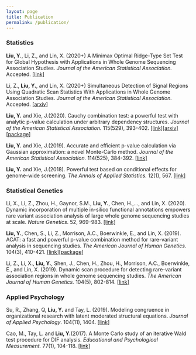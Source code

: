 ```yaml
---
layout: page
title: Publication
permalink: /publication/
---
```


### Statistics

**Liu, Y.**, Li, Z., and Lin, X. (2020+) A Minimax Optimal Ridge-Type Set Test for Global Hypothesis with Applications in Whole Genome Sequencing Association Studies. *Journal of the American Statistical Association.* Accepted. [[link]](https://amstat.tandfonline.com/doi/full/10.1080/01621459.2020.1831926)

Li, Z., **Liu, Y.**, and Lin, X. (2020+) Simultaneous Detection of Signal Regions Using Quadratic Scan Statistics With Applications in Whole Genome Association Studies. *Journal of the American Statistical Association.* Accepted. [[arxiv]](https://arxiv.org/abs/1710.05021)

**Liu, Y.** and Xie, J.(2020). Cauchy combination test: a powerful test with analytic p-value calculation under arbitrary dependency structures. *Journal of the American Statistical Association.* 115(529), 393-402. [[link]](https://amstat.tandfonline.com/doi/abs/10.1080/01621459.2018.1554485)[[arxiv]](https://arxiv.org/abs/1808.09011)[[package]](https://github.com/yaowuliu/ACAT)

**Liu, Y.** and Xie, J.(2019). Accurate and efficient p-value calculation via Gaussian approximation: a novel Monte-Carlo method. *Journal of the American Statistical Association.* 114(525), 384-392. [[link]](https://amstat.tandfonline.com/doi/abs/10.1080/01621459.2017.1407776)

**Liu, Y.** and Xie, J.(2018). Powerful test based on conditional effects for genome-wide screening. *The Annals of Applied Statistics.* 12(1), 567. [[link]](https://projecteuclid.org/euclid.aoas/1520564484)

### Statistical Genetics

Li, X., Li, Z., Zhou, H., Gaynor, S.M., **Liu, Y.**, Chen, H.,..., and Lin, X. (2020). Dynamic incorporation of multiple in-silico functional annotations empowers rare variant association analysis of large whole genome sequencing studies at scale. *Nature Genetics*. 52, 969–983. [[link]](https://www.nature.com/articles/s41588-020-0676-4)

**Liu, Y.**, Chen, S., Li, Z., Morrison, A.C., Boerwinkle, E., and Lin, X. (2019). ACAT: a fast and powerful p-value combination method for rare-variant analysis in sequencing studies. *The American Journal of Human Genetics.* 104(3), 410-421. [[link]](https://www.sciencedirect.com/science/article/pii/S0002929719300023)[[package]](https://github.com/yaowuliu/ACAT)

Li, Z., Li, X., **Liu, Y.**, Shen, J., Chen, H., Zhou, H., Morrison, A.C., Boerwinkle, E., and Lin, X. (2019). Dynamic scan procedure for detecting rare-variant association regions in whole genome sequencing studies. *The American Journal of Human Genetics.* 104(5), 802-814. [[link]](https://www.sciencedirect.com/science/article/pii/S0002929719300989)

### Applied Psychology

Su, R., Zhang, Q, **Liu, Y.** and Tay, L. (2019). Modeling congruence in organizational research with latent moderated structural equations. *Journal of Applied Psychology*. 104(11), 1404. [[link]](https://psycnet.apa.org/record/2019-23601-001)

Cao, M., Tay, L. and **Liu, Y.**(2017). A Monte Carlo study of an iterative Wald test procedure for DIF analysis. *Educational and Psychological Measurement.* 77(1), 104-118. [[link]](https://journals.sagepub.com/doi/abs/10.1177/0013164416637104)









